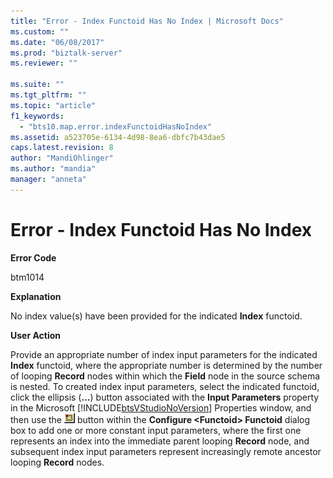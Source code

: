 ```yaml
---
title: "Error - Index Functoid Has No Index | Microsoft Docs"
ms.custom: ""
ms.date: "06/08/2017"
ms.prod: "biztalk-server"
ms.reviewer: ""

ms.suite: ""
ms.tgt_pltfrm: ""
ms.topic: "article"
f1_keywords: 
  - "bts10.map.error.indexFunctoidHasNoIndex"
ms.assetid: a523705e-6134-4d98-8ea6-dbfc7b43dae5
caps.latest.revision: 8
author: "MandiOhlinger"
ms.author: "mandia"
manager: "anneta"
---
```

# Error - Index Functoid Has No Index
**Error Code**  
  
 btm1014  
  
 **Explanation**  
  
 No index value(s) have been provided for the indicated **Index** functoid.  
  
 **User Action**  
  
 Provide an appropriate number of index input parameters for the indicated **Index** functoid, where the appropriate number is determined by the number of looping **Record** nodes within which the **Field** node in the source schema is nested. To created index input parameters, select the indicated functoid, click the ellipsis (**...**) button associated with the **Input Parameters** property in the Microsoft [!INCLUDE[btsVStudioNoVersion](../includes/btsvstudionoversion-md.md)] Properties window, and then use the  ![](../core/media/bts-tls-paraminsert.gif "bts_tls_paraminsert") button within the **Configure \<Functoid> Functoid** dialog box to add one or more constant input parameters, where the first one represents an index into the immediate parent looping **Record** node, and subsequent index input parameters represent increasingly remote ancestor looping **Record** nodes.